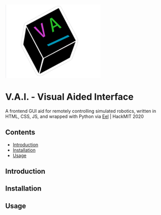 <img src="static/temp.png" width="300"/>

# V.A.I. - Visual Aided Interface

A frontend GUI aid for remotely controlling simulated robotics, written in HTML, CSS, JS, and wrapped with Python via [Eel](https://github.com/samuelhwilliams/Eel) | HackMIT 2020

## Contents

  - [Introduction](#Introduction "Introduction")
  - [Installation](#Installation "Installation")
  - [Usage](#Usage "Usage")
  
  ## Introduction
  
  ## Installation
  
  ## Usage
